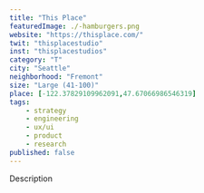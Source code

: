 ```yaml
---
title: "This Place"
featuredImage: ./-hamburgers.png
website: "https://thisplace.com/"
twit: "thisplacestudio"
inst: "thisplacestudios"
category: "T"
city: "Seattle"
neighborhood: "Fremont"
size: "Large (41-100)"
place: [-122.37829109962091,47.67066986546319]
tags:
    - strategy
    - engineering
    - ux/ui
    - product
    - research
published: false
---
```


Description
